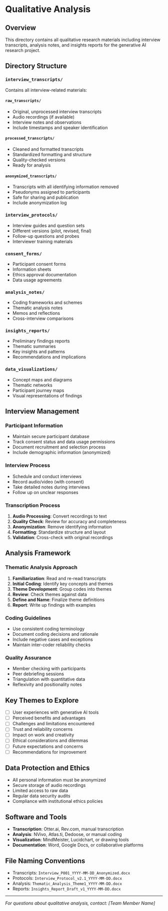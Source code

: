 # Qualitative Analysis

## Overview
This directory contains all qualitative research materials including interview transcripts, analysis notes, and insights reports for the generative AI research project.

## Directory Structure

### `interview_transcripts/`
Contains all interview-related materials:

#### `raw_transcripts/`
- Original, unprocessed interview transcripts
- Audio recordings (if available)
- Interview notes and observations
- Include timestamps and speaker identification

#### `processed_transcripts/`
- Cleaned and formatted transcripts
- Standardized formatting and structure
- Quality-checked versions
- Ready for analysis

#### `anonymized_transcripts/`
- Transcripts with all identifying information removed
- Pseudonyms assigned to participants
- Safe for sharing and publication
- Include anonymization log

### `interview_protocols/`
- Interview guides and question sets
- Different versions (pilot, revised, final)
- Follow-up questions and probes
- Interviewer training materials

### `consent_forms/`
- Participant consent forms
- Information sheets
- Ethics approval documentation
- Data usage agreements

### `analysis_notes/`
- Coding frameworks and schemes
- Thematic analysis notes
- Memos and reflections
- Cross-interview comparisons

### `insights_reports/`
- Preliminary findings reports
- Thematic summaries
- Key insights and patterns
- Recommendations and implications

### `data_visualizations/`
- Concept maps and diagrams
- Thematic networks
- Participant journey maps
- Visual representations of findings

## Interview Management

### Participant Information
- Maintain secure participant database
- Track consent status and data usage permissions
- Document recruitment and selection process
- Include demographic information (anonymized)

### Interview Process
- Schedule and conduct interviews
- Record audio/video (with consent)
- Take detailed notes during interviews
- Follow up on unclear responses

### Transcription Process
1. **Audio Processing**: Convert recordings to text
2. **Quality Check**: Review for accuracy and completeness
3. **Anonymization**: Remove identifying information
4. **Formatting**: Standardize structure and layout
5. **Validation**: Cross-check with original recordings

## Analysis Framework

### Thematic Analysis Approach
1. **Familiarization**: Read and re-read transcripts
2. **Initial Coding**: Identify key concepts and themes
3. **Theme Development**: Group codes into themes
4. **Review**: Check themes against data
5. **Define and Name**: Finalize theme definitions
6. **Report**: Write up findings with examples

### Coding Guidelines
- Use consistent coding terminology
- Document coding decisions and rationale
- Include negative cases and exceptions
- Maintain inter-coder reliability checks

### Quality Assurance
- Member checking with participants
- Peer debriefing sessions
- Triangulation with quantitative data
- Reflexivity and positionality notes

## Key Themes to Explore
- [ ] User experiences with generative AI tools
- [ ] Perceived benefits and advantages
- [ ] Challenges and limitations encountered
- [ ] Trust and reliability concerns
- [ ] Impact on work and creativity
- [ ] Ethical considerations and dilemmas
- [ ] Future expectations and concerns
- [ ] Recommendations for improvement

## Data Protection and Ethics
- All personal information must be anonymized
- Secure storage of audio recordings
- Limited access to raw data
- Regular data security audits
- Compliance with institutional ethics policies

## Software and Tools
- **Transcription**: Otter.ai, Rev.com, manual transcription
- **Analysis**: NVivo, Atlas.ti, Dedoose, or manual coding
- **Visualization**: MindMeister, Lucidchart, or drawing tools
- **Documentation**: Word, Google Docs, or collaborative platforms

## File Naming Conventions
- Transcripts: `Interview_P001_YYYY-MM-DD_Anonymized.docx`
- Protocols: `Interview_Protocol_v2.1_YYYY-MM-DD.docx`
- Analysis: `Thematic_Analysis_Theme1_YYYY-MM-DD.docx`
- Reports: `Insights_Report_Draft_v1_YYYY-MM-DD.docx`

---
*For questions about qualitative analysis, contact: [Team Member Name]*
